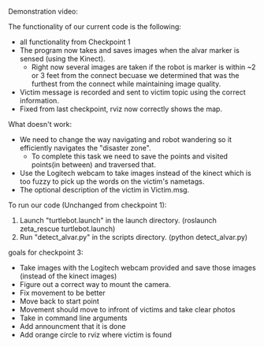 Demonstration video: 

The functionality of our current code is the following: 
  - all functionality from Checkpoint 1 
  - The program now takes and saves images when the alvar marker is sensed (using the Kinect).
      - Right now several images are taken if the robot is marker is within ~2 or 3 feet from the connect becuase we determined that was the furthest from the connect while maintaining image quality.  
  - Victim message is recorded and sent to victim topic using the correct information.
  - Fixed from last checkpoint, rviz now correctly shows the map.

What doesn't work:
  - We need to change the way navigating and robot wandering so it efficiently navigates the "disaster zone".
     - To complete this task we need to save the points and visited points(in between) and traversed that. 
  - Use the Logitech webcam to take images instead of the kinect which is too fuzzy to pick up the words on the victim's nametags. 
  - The optional description of the victim in Victim.msg. 


To run our code (Unchanged from checkpoint 1):
1. Launch "turtlebot.launch" in the launch directory. (roslaunch zeta_rescue turtlebot.launch)
2. Run "detect_alvar.py" in the scripts directory. (python detect_alvar.py)

goals for checkpoint 3: 
  - Take images with the Logitech webcam provided and save those images (instead of the kinect images) 
  - Figure out a correct way to mount the camera.
  - Fix movement to be better
  - Move back to start point
  - Movement should move to infront of victims and take clear photos
  - Take in command line arguments
  - Add announcment that it is done
  - Add orange circle to rviz where victim is found
